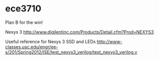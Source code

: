 ece3710
=======

Plan B for the win!

Nexys 3
http://www.digilentinc.com/Products/Detail.cfm?Prod=NEXYS3

Useful reference for Nexys 3 SSD and LEDs
http://www-classes.usc.edu/engr/ee-s/201/Spring2012/ISE/test_nexys3_verilog/test_nexys3_verilog.v

